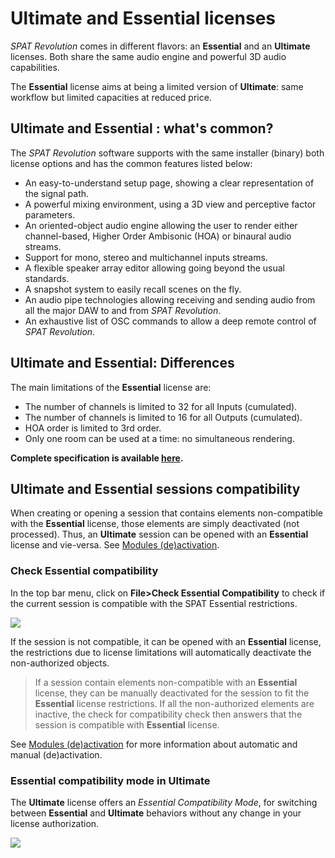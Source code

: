 # Ultimate and Essential licenses

_SPAT Revolution_ comes in different flavors: an **Essential** and an **Ultimate** licenses.
Both share the same audio engine and powerful 3D audio capabilities.

The **Essential** license aims at being a limited version of **Ultimate**: same workflow but limited capacities at reduced price.

## Ultimate and Essential : what's common?

The _SPAT Revolution_ software supports with the same installer (binary) both license options and has the common features listed below:

 - An easy-to-understand setup page, showing a clear representation of the signal path.
 - A powerful mixing environment, using a 3D view and perceptive factor parameters.
 - An oriented-object audio engine allowing the user to render either channel-based, Higher Order Ambisonic (HOA) or binaural audio streams.
 - Support for mono, stereo and multichannel inputs streams.
 - A flexible speaker array editor allowing going beyond the usual standards.
 - A snapshot system to easily recall scenes on the fly.
 - An audio pipe technologies allowing receiving and sending audio from all the major DAW to and from _SPAT Revolution_.
 - An exhaustive list of OSC commands to allow a deep remote control of _SPAT Revolution_.

<!-- TODO: update? -->

## Ultimate and Essential: Differences

The main limitations of the **Essential** license are:

 - The number of channels is limited to 32 for all Inputs (cumulated).
 - The number of channels is limited to 16 for all Outputs (cumulated).
 - HOA order is limited to 3rd order.
 - Only one room can be used at a time: no simultaneous rendering.

<!-- TODO: check if there is other main limitations we want to list here -->

 **Complete specification is available [here](https://www.flux.audio/project/spat-revolution/#specifications).**
<!-- TODO: update the complete spec -->

## Ultimate and Essential sessions compatibility

When creating or opening a session that contains elements non-compatible with the **Essential** license, those elements are simply deactivated (not processed).
Thus, an **Ultimate** session can be opened with an **Essential** license and vie-versa. See [Modules (de)activation](Spat_Environment_Modules_de_activation.md).

### Check Essential compatibility

In the top bar menu, click on **File>Check Essential Compatibility** to check if the current session is compatible with the SPAT Essential restrictions.

![](https://media.githubusercontent.com/media/FLUX-SE/doc_images/main/SpatR/Essential_Check_compatibility.png)

If the session is not compatible, it can be opened with an **Essential** license, the restrictions due to license limitations will automatically deactivate the non-authorized objects. 

> If a session contain elements non-compatible with an **Essential** license, they can be manually deactivated for the session to fit the **Essential** license restrictions. If all the non-authorized elements are inactive, the check for compatibility check then answers that the session is compatible with **Essential** license.

See [Modules (de)activation](Spat_Environment_Modules_de_activation.md) for more information about automatic and manual (de)activation.

### Essential compatibility mode in Ultimate

The **Ultimate** license offers an _Essential Compatibility Mode_, for switching between **Essential** and **Ultimate** behaviors without any change in your license authorization.

![](https://media.githubusercontent.com/media/FLUX-SE/doc_images/main/SpatR/Essential_Compatibility_mode.png)

